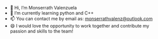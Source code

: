 - 👋 Hi, I’m Monserrath Valenzuela
- 🌱 I’m currently learning python and C++
- 📫 You can contact me by email as: monserrathvalenz@outlook.com 
- 😄 I would love the opportunity to work together and contribute my passion and skills to the team!


<!---
monserrathvalenz/monserrathvalenz is a ✨ special ✨ repository because its `README.md` (this file) appears on your GitHub profile.
You can click the Preview link to take a look at your changes.
--->
